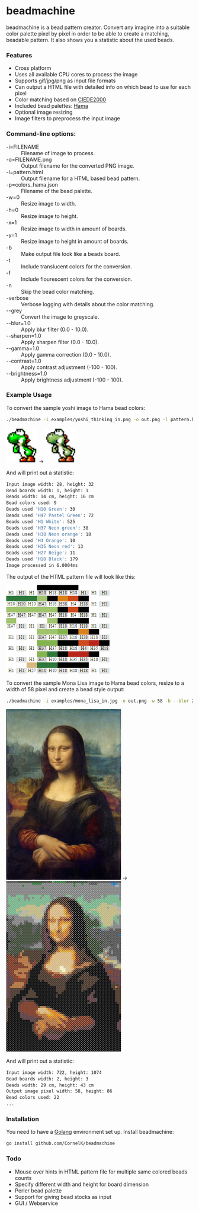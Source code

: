 # beadmachine
beadmachine is a bead pattern creator. Convert any imagine into a suitable color palette pixel by pixel in order to be able to create a matching, beadable pattern. It also shows you a statistic about the used beads.

### Features
- Cross platform
- Uses all available CPU cores to process the image
- Supports gif/jpg/png as input file formats
- Can output a HTML file with detailed info on which bead to use for each pixel
- Color matching based on [CIEDE2000](http://en.wikipedia.org/wiki/Color_difference#CIEDE2000 "")
- Included bead palettes: [Hama](http://www.hama.dk "")
- Optional image resizing
- Image filters to preprocess the input image

### Command-line options:
<dl>
<dt>-i=FILENAME</dt>
  <dd>Filename of image to process.</dd>
<dt>-o=FILENAME.png</dt>
  <dd>Output filename for the converted PNG image.</dd>
<dt>-l=pattern.html</dt>
  <dd>Output filename for a HTML based bead pattern.</dd>
<dt>-p=colors_hama.json</dt>
  <dd>Filename of the bead palette.</dd>
<dt>-w=0</dt>
  <dd>Resize image to width.</dd>
<dt>-h=0</dt>
  <dd>Resize image to height.</dd>
<dt>-x=1</dt>
  <dd>Resize image to width in amount of boards.</dd>
<dt>-y=1</dt>
  <dd>Resize image to height in amount of boards.</dd>
<dt>-b</dt>
  <dd>Make output file look like a beads board.</dd>
<dt>-t</dt>
  <dd>Include translucent colors for the conversion.</dd>
<dt>-f</dt>
  <dd>Include flourescent colors for the conversion.</dd>
<dt>-n</dt>
  <dd>Skip the bead color matching.</dd>
<dt>-verbose</dt>
  <dd>Verbose logging with details about the color matching.</dd>
<dt>--grey</dt>
  <dd>Convert the image to greyscale.</dd>
<dt>--blur=1.0</dt>
  <dd>Apply blur filter (0.0 - 10.0).</dd>
<dt>--sharpen=1.0</dt>
  <dd>Apply sharpen filter (0.0 - 10.0).</dd>
<dt>--gamma=1.0</dt>
  <dd>Apply gamma correction (0.0 - 10.0).</dd>
<dt>--contrast=1.0</dt>
  <dd>Apply contrast adjustment (-100 - 100).</dd>
<dt>--brightness=1.0</dt>
  <dd>Apply brightness adjustment (-100 - 100).</dd>
</dl>

### Example Usage
To convert the sample yoshi image to Hama bead colors:

```bash
./beadmachine -i examples/yoshi_thinking_in.png -o out.png -l pattern.html
```

<img src="https://raw.githubusercontent.com/CornelK/beadmachine/master/examples/yoshi_thinking_in.png" alt="Yoshi thinking in" height="96" width="84"/> -> <img src="https://raw.githubusercontent.com/CornelK/beadmachine/master/examples/yoshi_thinking_out.png" alt="Yoshi thinking out" height="96" width="84"/>

And will print out a statistic:
```bash
Input image width: 28, height: 32
Bead boards width: 1, height: 1
Beads width: 14 cm, height: 16 cm
Bead colors used: 9
Beads used 'H10 Green': 30
Beads used 'H47 Pastel Green': 72
Beads used 'H1 White': 525
Beads used 'H37 Neon green': 38
Beads used 'H38 Neon orange': 18
Beads used 'H4 Orange': 10
Beads used 'H35 Neon red': 13
Beads used 'H27 Beige': 11
Beads used 'H18 Black': 179
Image processed in 6.0004ms
```

The output of the HTML pattern file will look like this:

<img src="https://raw.githubusercontent.com/CornelK/beadmachine/master/examples/yoshi_thinking_htmlpattern.png" alt="Yoshi HTML pattern"/>

To convert the sample Mona Lisa image to Hama bead colors, resize to a width of 58 pixel and create a bead style output:

```bash
./beadmachine -i examples/mona_lisa_in.jpg -o out.png -w 58 -b --blur 2.75 --contrast 10
```

<img src="https://raw.githubusercontent.com/CornelK/beadmachine/master/examples/mona_lisa_in.jpg" alt="Mona Lisa in" height="461" width="310"/> -> <img src="https://raw.githubusercontent.com/CornelK/beadmachine/master/examples/mona_lisa_out.png" alt="Mona Lisa out" height="461" width="310"/>

And will print out a statistic:
```bash
Input image width: 722, height: 1074
Bead boards width: 2, height: 3
Beads width: 29 cm, height: 43 cm
Output image pixel width: 58, height: 86
Bead colors used: 22
...
```

### Installation
You need to have a [Golang](http://golang.org/doc/install "") environment set up. Install beadmachine:

```bash
go install github.com/CornelK/beadmachine
```

### Todo
- Mouse over hints in HTML pattern file for multiple same colored beads counts
- Specify different width and height for board dimension
- Perler bead palette
- Support for giving bead stocks as input
- GUI / Webservice
